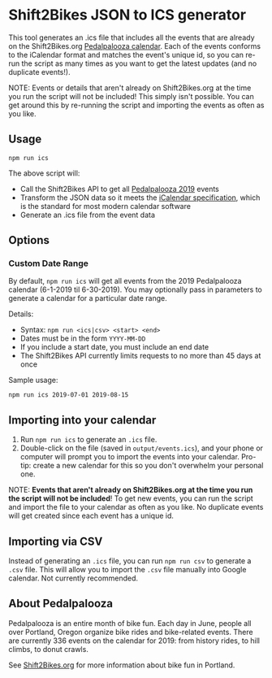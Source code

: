 # Shift2Bikes JSON to ICS generator

This tool generates an .ics file that includes all the events that are already on the Shift2Bikes.org [Pedalpalooza calendar](https://www.shift2bikes.org/pedalpalooza-calendar/). Each of the events conforms to the iCalendar format and matches the event's unique id, so you can re-run the script as many times as you want to get the latest updates (and no duplicate events!).

NOTE: Events or details that aren't already on Shift2Bikes.org at the time you run the script will not be included! This simply isn't possible. You can get around this by re-running the script and importing the events as often as you like.

## Usage

```
npm run ics
```

The above script will:

* Call the Shift2Bikes API to get all [Pedalpalooza 2019](https://www.shift2bikes.org/pedalpalooza-calendar/) events
* Transform the JSON data so it meets the [iCalendar specification](https://tools.ietf.org/html/rfc5545), which is the standard for most modern calendar software
* Generate an .ics file from the event data

## Options

### Custom Date Range

By default, `npm run ics` will get all events from the 2019 Pedalpalooza calendar (6-1-2019 til 6-30-2019). You may optionally pass in parameters to generate a calendar for a particular date range.

Details:
* Syntax: `npm run <ics|csv> <start> <end>`
* Dates must be in the form `YYYY-MM-DD`
* If you include a start date, you must include an end date
* The Shift2Bikes API currently limits requests to no more than 45 days at once

Sample usage:
```
npm run ics 2019-07-01 2019-08-15
```

## Importing into your calendar

1. Run `npm run ics` to generate an `.ics` file.
1. Double-click on the file (saved in `output/events.ics`), and your phone or computer will prompt you to import the events into your calendar. Pro-tip: create a new calendar for this so you don't overwhelm your personal one.

NOTE: **Events that aren't already on Shift2Bikes.org at the time you run the script will not be included**! To get new events, you can run the script and import the file to your calendar as often as you like. No duplicate events will get created since each event has a unique id.

## Importing via CSV

Instead of generating an `.ics` file, you can run `npm run csv` to generate a `.csv` file. This will allow you to import the `.csv` file manually into Google calendar. Not currently recommended.

## About Pedalpalooza

Pedalpalooza is an entire month of bike fun. Each day in June, people all over Portland, Oregon organize bike rides and bike-related events. There are currently 336 events on the calendar for 2019: from history rides, to hill climbs, to donut crawls.

See [Shift2Bikes.org](https://www.shift2bikes.org/pages/pedalpalooza/) for more information about bike fun in Portland.
